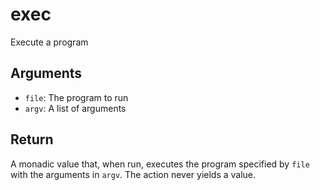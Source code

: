 exec
=======

Execute a program

Arguments
----------

* `file`: The program to run
* `argv`: A list of arguments

Return
-------

A monadic value that, when run, executes the program specified by `file` with
the arguments in `argv`. The action never yields a value.
